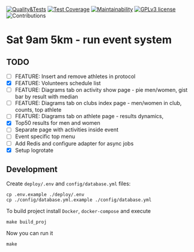 [![Quality&Tests](https://github.com/vol1ura/Sat_9am_5km/actions/workflows/rubyonrails.yml/badge.svg)](https://github.com/vol1ura/Sat_9am_5km/actions/workflows/rubyonrails.yml)
[![Test Coverage](https://api.codeclimate.com/v1/badges/5f0c800f5880bee344af/test_coverage)](https://codeclimate.com/github/vol1ura/Sat_9am_5km/test_coverage)
[![Maintainability](https://api.codeclimate.com/v1/badges/5f0c800f5880bee344af/maintainability)](https://codeclimate.com/github/vol1ura/Sat_9am_5km/maintainability)
[![GPLv3 license](https://img.shields.io/badge/License-GPLv3-blue.svg)](http://perso.crans.org/besson/LICENSE.html)
![Contributions](https://img.shields.io/badge/Contributions-Welcome-brightgreen)

# Sat 9am 5km - run event system

## TODO

- [ ] FEATURE: Insert and remove athletes in protocol
- [x] FEATURE: Volunteers schedule list
- [ ] FEATURE: Diagrams tab on activity show page - pie men/women, gist bar by result with median
- [ ] FEATURE: Diagrams tab on clubs index page - men/women in club, counts, top athlete
- [ ] FEATURE: Diagrams tab on athlete page - results dynamics,
- [x] Top50 results for men and women
- [ ] Separate page with activities inside event
- [ ] Event specific top menu
- [ ] Add Redis and configure adapter for async jobs
- [x] Setup logrotate

## Development

Create `deploy/.env` and `config/database.yml` files:
```shell
cp .env.example ./deploy/.env
cp ./config/database.yml.example ./config/database.yml
```

To build project install `Docker`, `docker-compose` and execute
```shell
make build_proj
```

Now you can run it
```shell
make
```

